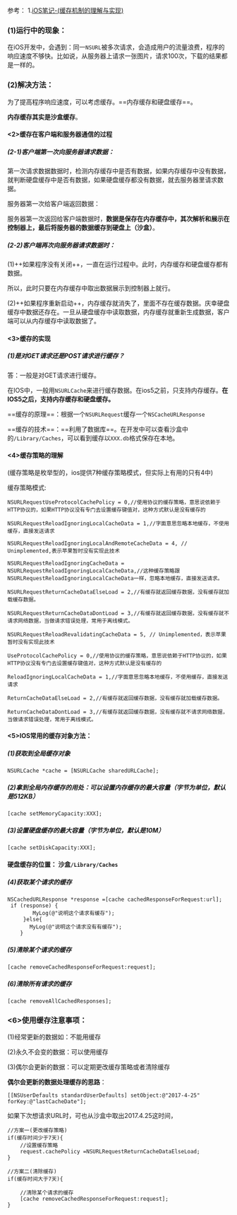 参考：
1.[iOS笔记-(缓存机制的理解与实现)](https://www.cnblogs.com/henusyj-1314/p/8569822.html)

### (1)运行中的现象：

在iOS开发中，会遇到：同一`NSURL`被多次请求，会造成用户的流量浪费，程序的响应速度不够快。比如说，从服务器上请求一张图片，请求100次，下载的结果都是一样的。

### (2)解决方法：

为了提高程序响应速度，可以考虑缓存。==内存缓存和硬盘缓存==。

 **内存缓存其实是沙盒缓存**。

#### <2>缓存在客户端和服务器通信的过程

##### (2-1)客户端第一次向服务器请求数据：

第一次请求数据数据时，检测内存缓存中是否有数据，如果内存缓存中没有数据，就判断硬盘缓存中是否有数据，如果硬盘缓存都没有数据，就去服务器里请求数据。

服务器第一次给客户端返回数据：

服务器第一次返回给客户端数据时，**数据是保存在内存缓存中，其次解析和展示在控制器上，最后将服务器的数据缓存到硬盘上（沙盒）**。

##### (2-2)客户端再次向服务器请求数据时：

(1)++如果程序没有关闭++，一直在运行过程中。此时，内存缓存和硬盘缓存都有数据。

所以，此时只要在内存缓存中取出数据展示到控制器上就行。

(2)++如果程序重新启动++，内存缓存就消失了，里面不存在缓存数据。庆幸硬盘缓存中数据还存在。一旦从硬盘缓存中读取数据，内存缓存就重新生成数据，客户端可以从内存缓存中读取数据了。

#### <3>缓存的实现

##### (1)是对GET请求还是POST请求进行缓存？

答：一般是对GET请求进行缓存。

在IOS中，一般用`NSURLCache`来进行缓存数据。在ios5之前，只支持内存缓存。**在IOS5之后，支持内存缓存和硬盘缓存。**

==缓存的原理==：根据一个`NSURLRequest`缓存一个`NSCacheURLResponse`

==缓存的技术==：==利用了数据库==。在开发中可以查看沙盒中的`/Library/Caches`，可以看到缓存以`XXX.db`格式保存在本地。

#### <4>缓存策略的理解

  (缓存策略是枚举型的，ios提供7种缓存策略模式，但实际上有用的只有4中)   

缓存策略模式:
```
NSURLRequestUseProtocolCachePolicy = 0,//使用协议的缓存策略，意思说依赖于HTTP协议的，如果HTTP协议没有专门去设置缓存键值对，这种方式默认是没有缓存的
 
NSURLRequestReloadIgnoringLocalCacheData = 1,//字面意思忽略本地缓存，不使用缓存，直接发送请求
 
NSURLRequestReloadIgnoringLocalAndRemoteCacheData = 4, // Unimplemented,表示苹果暂时没有实现此技术
 
NSURLRequestReloadIgnoringCacheData = NSURLRequestReloadIgnoringLocalCacheData,//这种缓存策略跟NSURLRequestReloadIgnoringLocalCacheData一样，忽略本地缓存，直接发送请求。
 
NSURLRequestReturnCacheDataElseLoad = 2,//有缓存就返回缓存数据，没有缓存就加载缓存数据。

NSURLRequestReturnCacheDataDontLoad = 3,//有缓存就返回缓存数据，没有缓存就不请求网络数据，当做请求错误处理，常用于离线模式。

NSURLRequestReloadRevalidatingCacheData = 5, // Unimplemented，表示苹果暂时没有实现此技术
```

```
UseProtocolCachePolicy = 0,//使用协议的缓存策略，意思说依赖于HTTP协议的，如果HTTP协议没有专门去设置缓存键值对，这种方式默认是没有缓存的

ReloadIgnoringLocalCacheData = 1,//字面意思忽略本地缓存，不使用缓存，直接发送请求

ReturnCacheDataElseLoad = 2,//有缓存就返回缓存数据，没有缓存就加载缓存数据。

ReturnCacheDataDontLoad = 3,//有缓存就返回缓存数据，没有缓存就不请求网络数据，当做请求错误处理，常用于离线模式。
```



#### <5>IOS常用的缓存对象方法：

##### (1)获取到全局缓存对象
```
NSURLCache *cache = [NSURLCache sharedURLCache];
```
##### (2)拿到全局内存缓存的用处：可以设置内存缓存的最大容量（字节为单位，默认是512KB）
```
[cache setMemoryCapacity:XXX];
```
##### (3)设置硬盘缓存的最大容量（字节为单位，默认是10M）
```
[cache setDiskCapacity:XXX];
```

#### 硬盘缓存的位置： 沙盒`/Library/Caches`

##### (4)获取某个请求的缓存
```objc
NSCachedURLResponse *response =[cache cachedResponseForRequest:url];
 if (response) {
        MyLog(@"说明这个请求有缓存");
     }else{
       MyLog(@"说明这个请求没有有缓存");
    }
```

##### (5)清除某个请求的缓存
```
[cache removeCachedResponseForRequest:request];
```

##### (6)清除所有请求的缓存
```
[cache removeAllCachedResponses];
```

### <6>使用缓存注意事项：

(1)经常更新的数据如：不能用缓存

(2)永久不会变的数据：可以使用缓存

(3)偶尔会更新的数据：可以定期更改缓存策略或者清除缓存

**偶尔会更新的数据处理缓存的思路**：
```
[[NSUserDefaults standardUserDefaults] setObject:@"2017-4-25" forKey:@"lastCacheDate"]; 
```
如果下次想请求URL时，可也从沙盒中取出2017.4.25这时间，
```objc
//方案一(更改缓存策略)
if(缓存时间少于7天){
    //设置缓存策略
    request.cachePolicy =NSURLRequestReturnCacheDataElseLoad;
}

//方案二(清除缓存)
if(缓存时间大于7天){

    //清除某个请求的缓存
    [cache removeCachedResponseForRequest:request];
}
```